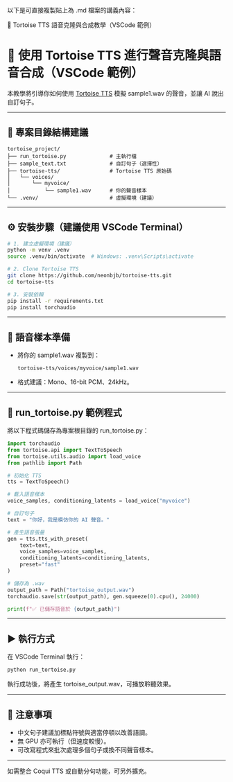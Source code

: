 以下是可直接複製貼上為 .md 檔案的講義內容：

🐢 Tortoise TTS 語音克隆與合成教學（VSCode 範例）


# 🐢 使用 Tortoise TTS 進行聲音克隆與語音合成（VSCode 範例）

本教學將引導你如何使用 [Tortoise TTS](https://github.com/neonbjb/tortoise-tts) 模擬 sample1.wav 的聲音，並讓 AI 說出自訂句子。

---

## 📁 專案目錄結構建議

```
tortoise_project/
├── run_tortoise.py              # 主執行檔
├── sample_text.txt              # 自訂句子（選擇性）
├── tortoise-tts/                # Tortoise TTS 原始碼
│   └── voices/
│       └── myvoice/
│           └── sample1.wav      # 你的聲音樣本
└── .venv/                       # 虛擬環境（建議）
```

---

## ⚙️ 安裝步驟（建議使用 VSCode Terminal）

```bash
# 1. 建立虛擬環境（建議）
python -m venv .venv
source .venv/bin/activate  # Windows: .venv\Scripts\activate

# 2. Clone Tortoise TTS
git clone https://github.com/neonbjb/tortoise-tts.git
cd tortoise-tts

# 3. 安裝依賴
pip install -r requirements.txt
pip install torchaudio
```

---

## 🧠 語音樣本準備

- 將你的 sample1.wav 複製到：
  ```
  tortoise-tts/voices/myvoice/sample1.wav
  ```
- 格式建議：Mono、16-bit PCM、24kHz。

---

## 🐍 run_tortoise.py 範例程式

將以下程式碼儲存為專案根目錄的 run_tortoise.py：

```python
import torchaudio
from tortoise.api import TextToSpeech
from tortoise.utils.audio import load_voice
from pathlib import Path

# 初始化 TTS
tts = TextToSpeech()

# 載入語音樣本
voice_samples, conditioning_latents = load_voice("myvoice")

# 自訂句子
text = "你好，我是模仿你的 AI 聲音。"

# 產生語音張量
gen = tts.tts_with_preset(
    text=text,
    voice_samples=voice_samples,
    conditioning_latents=conditioning_latents,
    preset="fast"
)

# 儲存為 .wav
output_path = Path("tortoise_output.wav")
torchaudio.save(str(output_path), gen.squeeze(0).cpu(), 24000)

print(f"✅ 已儲存語音於 {output_path}")
```

---

## ▶️ 執行方式

在 VSCode Terminal 執行：

```bash
python run_tortoise.py
```

執行成功後，將產生 tortoise_output.wav，可播放聆聽效果。

---

## 📌 注意事項

- 中文句子建議加標點符號與適當停頓以改善語調。
- 無 GPU 亦可執行（但速度較慢）。
- 可改寫程式來批次處理多個句子或換不同聲音樣本。

---

如需整合 Coqui TTS 或自動分句功能，可另外擴充。
